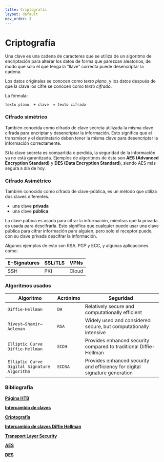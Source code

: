 ```yaml
---
title: Criptografía
layout: default
nav_order: 3
---
```


# Criptografía

Una clave es una cadena de caracteres que se utiliza de un algoritmo de encriptación para alterar los datos de forma que parezcan aleatorios, de modo que solo el que tenga la "llave" correcta puede desencriptar la cadena.

Los datos originales se conocen como _texto plano_, y los datos después de que la clave los cifre se conocen como _texto cifrado_.

La fórmula:

	texto plano  + clave  = texto cifrado


### Cifrado simétrico

También conocida como cifrado de clave secreta utilizada la misma clave cifrada para encriptar y desencriptar la información. Esto significa que el transmisor y el destinatario deben tener la misma clave para desencriptar la información correctamente.

Si la clave secreta es compartida o perdida, la seguridad de la información ya no está garantizada. Ejemplos de algoritmos de ésta son **AES (Advanced Encryption Standard)** y **DES (Data Encryption Standard)**, siendo AES más segura a día de hoy.

### Cifrado Asimétrico

También conocido como cifrado de clave-pública, es un método que utiliza dos claves diferentes.

- una clave **privada**
- una clave **pública**


La clave púbica es usada para cifrar la información, mientras que la privada es usada para descifrarla. Esto significa que cualquier puede usar una clave pública para cifrar información para alguien, pero solo el receptor puede, con su clave privada descifrar la información. 

Algunos ejemplos de esto son RSA, PGP y ECC, y algunas aplicaciones como:

| E-Signatures | SSL/TLS | VPNs  |
| ------------ | ------- | ----- |
| SSH          | PKI     | Cloud |



### Algoritmos usados

| **Algoritmo**                                | **Acrónimo** | **Seguridad**                                                              |
| -------------------------------------------- | ------------ | -------------------------------------------------------------------------- |
| `Diffie-Hellman`                             | `DH`         | Relatively secure and computationally efficient                            |
| `Rivest–Shamir–Adleman`                      | `RSA`        | Widely used and considered secure, but computationally intensive           |
| `Elliptic Curve Diffie-Hellman`              | `ECDH`       | Provides enhanced security compared to traditional Diffie-Hellman          |
| `Elliptic Curve Digital Signature Algorithm` | `ECDSA`      | Provides enhanced security and efficiency for digital signature generation |

### Bibliografía

[**Página HTB**](https://app.hackthebox.com/)

[**Intercambio de claves**](https://academy.hackthebox.com/module/34/section/1875)

[**Criptografía**](https://academy.hackthebox.com/module/34/section/2026)

[**Intercambio de claves Diffie Hellman**](https://www.computerweekly.com/es/definicion/Intercambio-de-claves-Diffie-Hellman-intercambio-de-claves-exponencial)

[**Transport Layer Security**](https://www.cloudflare.com/es-es/learning/ssl/transport-layer-security-tls/)

[**AES**](https://en.wikipedia.org/wiki/Advanced_Encryption_Standard)

[**DES**](https://en.wikipedia.org/wiki/Data_Encryption_Standard)
